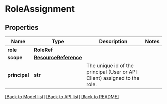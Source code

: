# RoleAssignment

## Properties
Name | Type | Description | Notes
------------ | ------------- | ------------- | -------------
**role** | [**RoleRef**](RoleRef.md) |  | 
**scope** | [**ResourceReference**](ResourceReference.md) |  | 
**principal** | **str** | The unique id of the principal (User or API Client) assigned to the role. | 

[[Back to Model list]](../README.md#documentation-for-models) [[Back to API list]](../README.md#documentation-for-api-endpoints) [[Back to README]](../README.md)

